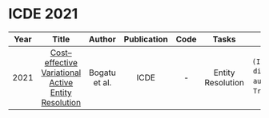 # ICDE 2021

| Year |                                                       Title                                                       |   Author    | Publication | Code | Tasks | Notes | Datasets| Notions |
|:----:|:-----------------------------------------------------------------------------------------------------------------:|:-----------:|:-----------:|:----:|:----:|:-----:|:-----:|:-----:|
| 2021 | [Cost–effective Variational Active Entity Resolution](https://www.computer.org/csdl/proceedings-article/icde/2021/918400b272/1uGXH88OOVW) | Bogatu et al. |    ICDE     |  -   |   Entity Resolution   |   `Hybrid (Informative, diverse)`,`deep autoencoders`, `Transferable`, `Tra`, `Hard`    |
